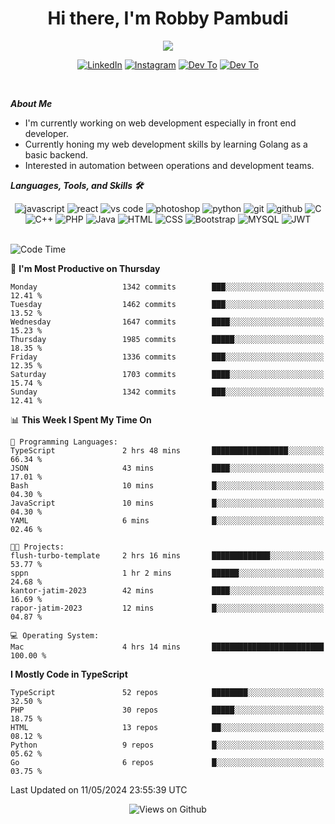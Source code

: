 <div align="center">
   <h1>Hi there, I'm Robby Pambudi </h1>

<img src="https://pronoun.cyou/x/y?subject=He&object=Him&height=20"> 
</div>

<p align='center'>
   <a href="https://www.linkedin.com/in/robbypambudi" target="_blank"><img src="https://img.shields.io/badge/LinkedIn-0077B5?style=for-the-badge&logo=linkedin&logoColor=white" alt="LinkedIn"></a>
   <a href="https://www.instagram.com/robbypambudi" target="_blank"><img src="https://img.shields.io/badge/Instagram-E4405F?style=for-the-badge&logo=instagram&logoColor=white" alt="Instagram"></a>
   <a href="https://dev.to/robbypambudi" target="_blank"><img src="https://img.shields.io/badge/dev.to-0A0A0A?style=for-the-badge&logo=dev.to&logoColor=white" alt="Dev To"></a>
   <a href="https://www.facebook.com/robbyulungpambudi" target="_blank"><img src="https://img.shields.io/badge/Facebook-1877F2?style=for-the-badge&logo=facebook&logoColor=white" alt="Dev To"></a>

</p> <p>
<br>
   
***About Me***
   
- I'm currently working on web development especially in front end developer.
- Currently honing my web development skills by learning Golang as a basic backend.
- Interested in automation between operations and development teams.
 
   
***Languages, Tools, and Skills 🛠***

   <div align="center">
   <img src="https://img.shields.io/badge/JavaScript-F7DF1E?style=for-the-badge&logo=javascript&logoColor=black" alt="javascript" />
      <img src="https://img.shields.io/badge/React-61DAFB?style=for-the-badge&logo=react&logoColor=black" alt="react" />
      <img src="https://img.shields.io/badge/vs%20code-007ACC?style=for-the-badge&logo=visual%20studio%20code&logoColor=white" alt="vs code" />
      <img src="https://img.shields.io/badge/adobe%20photoshop-31A8FF?style=for-the-badge&logo=adobe%20photoshop&logoColor=white" alt="photoshop" />
      <img src="https://img.shields.io/badge/python-3776AB?style=for-the-badge&logo=python&logoColor=white" alt="python" />
      <img src="https://img.shields.io/badge/Git-F05032?style=for-the-badge&logo=git&logoColor=white" alt="git" />
      <img src="https://img.shields.io/badge/GitHub-100000?style=for-the-badge&logo=github&logoColor=white" alt="github" />
      <img src="https://img.shields.io/badge/c-%2300599C.svg?style=for-the-badge&logo=c&logoColor=white" alt="C" />
      <img src="https://img.shields.io/badge/c++-%2300599C.svg?style=for-the-badge&logo=c%2B%2B&logoColor=white" alt="C++" />   
      <img src="https://img.shields.io/badge/PHP-777BB4?style=for-the-badge&logo=php&logoColor=white" alt="PHP" />
      <img src="https://img.shields.io/badge/Java-ED8B00?style=for-the-badge&logo=java&logoColor=white" alt="Java"/>
      <img src="https://img.shields.io/badge/HTML5-E34F26?style=for-the-badge&logo=html5&logoColor=white" alt="HTML" />
      <img src="https://img.shields.io/badge/CSS-239120?&style=for-the-badge&logo=css3&logoColor=white" alt ="CSS" />
      <img src="https://img.shields.io/badge/Bootstrap-563D7C?style=for-the-badge&logo=bootstrap&logoColor=white" alt="Bootstrap" />
      <img src="https://img.shields.io/badge/MySQL-00000F?style=for-the-badge&logo=mysql&logoColor=white" alt="MYSQL" />
      <img src="https://img.shields.io/badge/json%20web%20tokens-323330?style=for-the-badge&logo=json-web-tokens&logoColor=pink" alt="JWT" />
      
   </div><br>
   
<!--START_SECTION:waka-->
![Code Time](http://img.shields.io/badge/Code%20Time-1%2C264%20hrs%209%20mins-blue)

📅 **I'm Most Productive on Thursday** 

```text
Monday                   1342 commits        ███░░░░░░░░░░░░░░░░░░░░░░   12.41 % 
Tuesday                  1462 commits        ███░░░░░░░░░░░░░░░░░░░░░░   13.52 % 
Wednesday                1647 commits        ████░░░░░░░░░░░░░░░░░░░░░   15.23 % 
Thursday                 1985 commits        █████░░░░░░░░░░░░░░░░░░░░   18.35 % 
Friday                   1336 commits        ███░░░░░░░░░░░░░░░░░░░░░░   12.35 % 
Saturday                 1703 commits        ████░░░░░░░░░░░░░░░░░░░░░   15.74 % 
Sunday                   1342 commits        ███░░░░░░░░░░░░░░░░░░░░░░   12.41 % 
```


📊 **This Week I Spent My Time On** 

```text
💬 Programming Languages: 
TypeScript               2 hrs 48 mins       █████████████████░░░░░░░░   66.34 % 
JSON                     43 mins             ████░░░░░░░░░░░░░░░░░░░░░   17.01 % 
Bash                     10 mins             █░░░░░░░░░░░░░░░░░░░░░░░░   04.30 % 
JavaScript               10 mins             █░░░░░░░░░░░░░░░░░░░░░░░░   04.30 % 
YAML                     6 mins              █░░░░░░░░░░░░░░░░░░░░░░░░   02.46 % 

🐱‍💻 Projects: 
flush-turbo-template     2 hrs 16 mins       █████████████░░░░░░░░░░░░   53.77 % 
sppn                     1 hr 2 mins         ██████░░░░░░░░░░░░░░░░░░░   24.68 % 
kantor-jatim-2023        42 mins             ████░░░░░░░░░░░░░░░░░░░░░   16.69 % 
rapor-jatim-2023         12 mins             █░░░░░░░░░░░░░░░░░░░░░░░░   04.87 % 

💻 Operating System: 
Mac                      4 hrs 14 mins       █████████████████████████   100.00 % 
```

**I Mostly Code in TypeScript** 

```text
TypeScript               52 repos            ████████░░░░░░░░░░░░░░░░░   32.50 % 
PHP                      30 repos            █████░░░░░░░░░░░░░░░░░░░░   18.75 % 
HTML                     13 repos            ██░░░░░░░░░░░░░░░░░░░░░░░   08.12 % 
Python                   9 repos             █░░░░░░░░░░░░░░░░░░░░░░░░   05.62 % 
Go                       6 repos             █░░░░░░░░░░░░░░░░░░░░░░░░   03.75 % 
```




 Last Updated on 11/05/2024 23:55:39 UTC
<!--END_SECTION:waka-->

<div align="center">
<img src="https://komarev.com/ghpvc/?username=robbypambudi&color=green" alt="Views on Github" />
</div>


